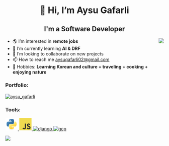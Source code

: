 <h1 align="center">
	👋 Hi, I’m Aysu Gafarli
</h1>

<h2 align="center">
	 I'm a Software Developer
</h2>

<p>
   <img align="right"  src="https://github.com/aysugafarli23/profile_image/blob/ec5f808b28c94168cf231c79b6580c604458f062/b22.png" />	
</p>



- 🌎 I’m interested in **remote jobs**
- 🌱 I’m currently learning **AI & DRF**
- 🚀 I’m looking to collaborate on new projects
- 📫 How to reach me aysuqafarli02@gmail.com 
- 🦆 Hobbies: **Learning Korean and culture + traveling + cooking + enjoying nature**




<h3 align="left">Portfolio:</h3>
<p align="left">
<a href="https://www.linkedin.com/in/aysu-gafarli/" target="blank"><img align="center" src="https://raw.githubusercontent.com/rahuldkjain/github-profile-readme-generator/master/src/images/icons/Social/linked-in-alt.svg" alt="aysu_gafarli" height="30" width="40" /></a>
</p>


<h3 align="left">Tools:</h3>
<p align="left"> 
  <a href="https://www.python.org" target="_blank" rel="noreferrer"><img src="https://raw.githubusercontent.com/devicons/devicon/master/icons/python/python-original.svg" alt="python" width="40" 
  height="40"/> </a> 
 <a href="https://developer.mozilla.org/en-US/docs/Web/JavaScript" target="_blank" rel="noreferrer"> <img src="https://raw.githubusercontent.com/devicons/devicon/master/icons/javascript/javascript-original.svg" alt="javascript" width="40" height="40"/> </a> 
<a href="https://www.djangoproject.com/" target="_blank" rel="noreferrer"> <img src="https://cdn.worldvectorlogo.com/logos/django.svg" alt="django" width="40" height="40"/> </a>
<a href="https://cloud.google.com" target="_blank" rel="noreferrer"> <img src="https://www.vectorlogo.zone/logos/google_cloud/google_cloud-icon.svg" alt="gcp" width="40" height="40"/> </a> 

<!-- <a href="https://reactjs.org/" target="_blank" rel="noreferrer"><img src="https://upload.wikimedia.org/wikipedia/commons/thumb/a/a7/React-icon.svg/1200px-React-icon.svg.png" alt="react" width="45" height="40"/> </a>  -->
</p>

![](https://github-readme-stats.vercel.app/api/top-langs/?username=aysugafarli23&theme=github_dark&hide_border=false&include_all_commits=true&count_private=true&layout=compact)

